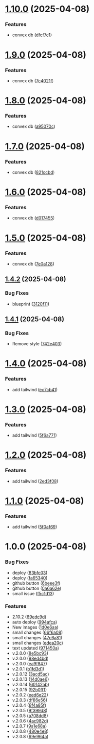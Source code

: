 # [1.10.0](https://github.com/egor-xyz/devkitty-website/compare/v1.9.0...v1.10.0) (2025-04-08)


### Features

* convex db ([dfcf7c1](https://github.com/egor-xyz/devkitty-website/commit/dfcf7c1a7e734084b6e06c101bd5b9d1e4851b9b))

# [1.9.0](https://github.com/egor-xyz/devkitty-website/compare/v1.8.0...v1.9.0) (2025-04-08)


### Features

* convex db ([7c4021f](https://github.com/egor-xyz/devkitty-website/commit/7c4021f4d7d3f11f7ef7a6ddb6e1a385904c81cb))

# [1.8.0](https://github.com/egor-xyz/devkitty-website/compare/v1.7.0...v1.8.0) (2025-04-08)


### Features

* convex db ([a95070c](https://github.com/egor-xyz/devkitty-website/commit/a95070c1f0d4f9f869f92bd96169ad508706c57d))

# [1.7.0](https://github.com/egor-xyz/devkitty-website/compare/v1.6.0...v1.7.0) (2025-04-08)


### Features

* convex db ([821ccbd](https://github.com/egor-xyz/devkitty-website/commit/821ccbde7598f2cf624c35c88ce0700b1030e4a6))

# [1.6.0](https://github.com/egor-xyz/devkitty-website/compare/v1.5.0...v1.6.0) (2025-04-08)


### Features

* convex db ([d017455](https://github.com/egor-xyz/devkitty-website/commit/d01745515c920041f7aeacf44831adae65e75851))

# [1.5.0](https://github.com/egor-xyz/devkitty-website/compare/v1.4.2...v1.5.0) (2025-04-08)


### Features

* convex db ([7e0a128](https://github.com/egor-xyz/devkitty-website/commit/7e0a1280afc73ec599cf6330ed9ebf75eebc0ae0))

## [1.4.2](https://github.com/egor-xyz/devkitty-website/compare/v1.4.1...v1.4.2) (2025-04-08)


### Bug Fixes

* blueprint ([3120f11](https://github.com/egor-xyz/devkitty-website/commit/3120f111ff3446a6ccb88a915d5cb6d2986a3bc2))

## [1.4.1](https://github.com/egor-xyz/devkitty-website/compare/v1.4.0...v1.4.1) (2025-04-08)


### Bug Fixes

* Remove style ([742e403](https://github.com/egor-xyz/devkitty-website/commit/742e403965b75e07aa85fd97ae60287d5e3c26c9))

# [1.4.0](https://github.com/egor-xyz/devkitty-website/compare/v1.3.0...v1.4.0) (2025-04-08)


### Features

* add tailwind ([ec7cb41](https://github.com/egor-xyz/devkitty-website/commit/ec7cb4131279ec058e9e5583dc86111016935cf1))

# [1.3.0](https://github.com/egor-xyz/devkitty-website/compare/v1.2.0...v1.3.0) (2025-04-08)


### Features

* add tailwind ([5f6a771](https://github.com/egor-xyz/devkitty-website/commit/5f6a771d6fed068c8b497126b070705804847399))

# [1.2.0](https://github.com/egor-xyz/devkitty-website/compare/v1.1.0...v1.2.0) (2025-04-08)


### Features

* add tailwind ([2ed3f08](https://github.com/egor-xyz/devkitty-website/commit/2ed3f089560fffbbcf0b87e8d3a52c7bffa23d45))

# [1.1.0](https://github.com/egor-xyz/devkitty-website/compare/v1.0.0...v1.1.0) (2025-04-08)


### Features

* add tailwind ([5f0af69](https://github.com/egor-xyz/devkitty-website/commit/5f0af6958ebf89ff8b3b945cd2aa8986d875ca43))

# 1.0.0 (2025-04-08)


### Bug Fixes

* deploy ([83bfc03](https://github.com/egor-xyz/devkitty-website/commit/83bfc030543eb86843a8f238f0d9bb6f51da4d34))
* deploy ([fa65340](https://github.com/egor-xyz/devkitty-website/commit/fa653401c9369dd9f291adfdf6c8cf96c18414ca))
* github button ([6beee3f](https://github.com/egor-xyz/devkitty-website/commit/6beee3f05ac32c2d3457c485367839a4ae5e9f8d))
* github button ([0a6a62e](https://github.com/egor-xyz/devkitty-website/commit/0a6a62e3766dc89fa20ee20122cdaed34c1e2d29))
* small issue ([f5c1d13](https://github.com/egor-xyz/devkitty-website/commit/f5c1d138cbe484cd667b50cb19649e37a87a7885))


### Features

* 2.10.2 ([69edc9d](https://github.com/egor-xyz/devkitty-website/commit/69edc9d907f3193f270d562149a3012493f289e3))
* auto deploy ([994afca](https://github.com/egor-xyz/devkitty-website/commit/994afcab23c843af58cdb7f494388af85b1d09d0))
* New images ([1d0e6aa](https://github.com/egor-xyz/devkitty-website/commit/1d0e6aa5f8bf657034f884eb82e6bf3d68a5229e))
* small changes ([66f6a08](https://github.com/egor-xyz/devkitty-website/commit/66f6a08b1923f35d62877a14cb2bee356a57b65a))
* small changes ([47c6a81](https://github.com/egor-xyz/devkitty-website/commit/47c6a81de0c6843dfb2a4fe7eb1a2e8da41e408f))
* small changes ([edea20c](https://github.com/egor-xyz/devkitty-website/commit/edea20c81a75da2a1159695c512787292e70995d))
* text updated ([971450a](https://github.com/egor-xyz/devkitty-website/commit/971450ae3502b48ad757d9c034bcca1323d3e730))
* v.2.0.0 ([8e5bc93](https://github.com/egor-xyz/devkitty-website/commit/8e5bc9371bfded03289c0bb9af96555e14ef7d22))
* v.2.0.0 ([98ed4bd](https://github.com/egor-xyz/devkitty-website/commit/98ed4bd8499b9daf6b6b1f3379dc897ada8c4259))
* v.2.0.0 ([ea9f847](https://github.com/egor-xyz/devkitty-website/commit/ea9f84772ed53ecad490ce33918c1a4bc13afc5e))
* v.2.0.1 ([b1fd3d1](https://github.com/egor-xyz/devkitty-website/commit/b1fd3d12c8701de17e99de547253df9101d9f334))
* v.2.0.12 ([3acd5ac](https://github.com/egor-xyz/devkitty-website/commit/3acd5ac417524a44fedeba8806b8557f9195eda3))
* v.2.0.13 ([14d0ae6](https://github.com/egor-xyz/devkitty-website/commit/14d0ae6f6cfb1523b34cbd13851f9e79fa801cd2))
* v.2.0.14 ([60142ab](https://github.com/egor-xyz/devkitty-website/commit/60142ab96bf80e2d57082496e510beb04c958bca))
* v.2.0.15 ([92b0ff1](https://github.com/egor-xyz/devkitty-website/commit/92b0ff1e7a3b0cdc28e6209a424714a83a73ac18))
* v.2.0.2 ([eed6e22](https://github.com/egor-xyz/devkitty-website/commit/eed6e22fc1d5cead878ef0fbf7fa1a4e8d1ea84e))
* v.2.0.3 ([df86e56](https://github.com/egor-xyz/devkitty-website/commit/df86e565e7bffbe8529d2753a68b77d566dded3d))
* v.2.0.4 ([8f4a85f](https://github.com/egor-xyz/devkitty-website/commit/8f4a85f396e0e9a3c8c33ab4a30a078d5e38f3e9))
* v.2.0.5 ([9f399d8](https://github.com/egor-xyz/devkitty-website/commit/9f399d856ec4fbd83f94a063ed7f9be2991eaba7))
* v.2.0.5 ([a708dd8](https://github.com/egor-xyz/devkitty-website/commit/a708dd8d602d4022a0ccccf7edc6b5b419e6a500))
* v.2.0.6 ([4ac982d](https://github.com/egor-xyz/devkitty-website/commit/4ac982d417b967f75da13d0357672f71e995092a))
* v.2.0.7 ([9a1e68a](https://github.com/egor-xyz/devkitty-website/commit/9a1e68a9882a3d077cb8f6661f685d7275d64364))
* v.2.0.8 ([480e4e8](https://github.com/egor-xyz/devkitty-website/commit/480e4e81fa59d780c223409b4cdd51439e8ae153))
* v.2.0.8 ([69e964a](https://github.com/egor-xyz/devkitty-website/commit/69e964aeb193c198a1f3cfd68324479b48abd80a))

